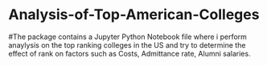 # Analysis-of-Top-American-Colleges
#The package contains a Jupyter Python Notebook file where i perform anaylysis on the top ranking colleges in the US and try to determine the effect of rank on factors such as Costs, Admittance rate, Alumni salaries.
